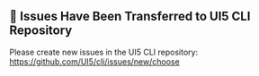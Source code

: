 ## 🚨 Issues Have Been Transferred to UI5 CLI Repository

Please create new issues in the UI5 CLI repository: https://github.com/UI5/cli/issues/new/choose
